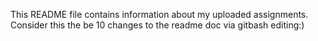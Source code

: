 This README file contains information about my uploaded assignments.
Consider this the be 10 changes to the readme doc via gitbash editing:)

